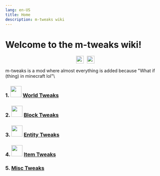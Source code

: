 ```yaml
---
lang: en-US
title: Home
description: m-tweaks wiki
---
```


# Welcome to the m-tweaks wiki!

<div style="justify-content: center;text-align: center;">
<a href="https://www.curseforge.com/minecraft/mc-mods/m-tweaks"><img fetchpriority="low" style="margin-right: 5px;" src="https://cf.way2muchnoise.eu/short_639198_downloads.svg" alt="" height="24" /></a><a href="https://modrinth.com/mod/m-tweaks"><img  fetchpriority="low" style="margin-left: 5px;" src="https://img.shields.io/modrinth/dt/TseYlb0f" alt="" height="24" /></a>
</div>

m-tweaks is a mod where almost everything is added because "What if (thing) in minecraft lol"\

### 1. <img fetchpriority="high" src="/images/icons/globe.png" width="35"> [World Tweaks](/world-tweaks/)
### 2. <img fetchpriority="high" src="/images/icons/block.png" width="35"> [Block Tweaks](/block-tweaks/)
### 3. <img fetchpriority="high" src="/images/icons/bee.png" width="35"> [Entity Tweaks](/entity-tweaks/)
### 4. <img fetchpriority="high" src="/images/icons/cart.png" width="35"> [Item Tweaks](/item-tweaks/) 
### 5. [Misc Tweaks](/misc-tweaks/)
